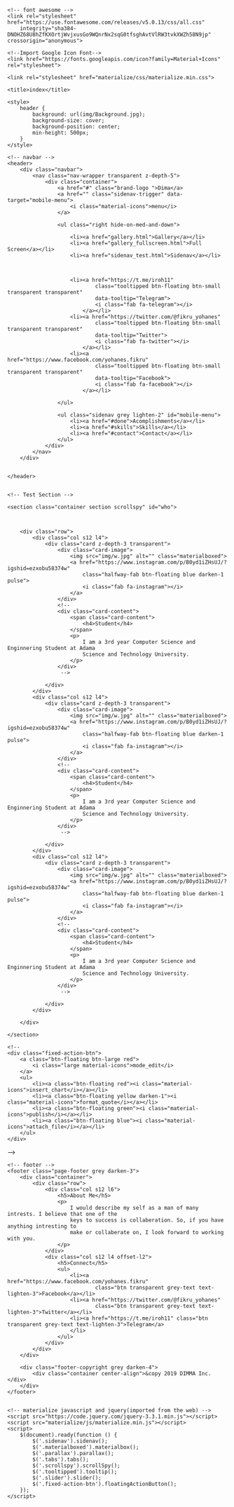 <!DOCTYPE html>
<html lang="en">

<head>
    <meta charset="UTF-8">
    <meta name="viewport" content="width=device-width, initial-scale=1.0">
    <meta http-equiv="X-UA-Compatible" content="ie=edge">

    <!-- font awesome -->
    <link rel="stylesheet" href="https://use.fontawesome.com/releases/v5.0.13/css/all.css"
        integrity="sha384-DNOHZ68U8hZfKXOrtjWvjxusGo9WQnrNx2sqG0tfsghAvtVlRW3tvkXWZh58N9jp" crossorigin="anonymous">

    <!--Import Google Icon Font-->
    <link href="https://fonts.googleapis.com/icon?family=Material+Icons" rel="stylesheet">

    <link rel="stylesheet" href="materialize/css/materialize.min.css">

    <title>index</title>

    <style>
        header {
            background: url(img/Background.jpg);
            background-size: cover;
            background-position: center;
            min-height: 500px;
        }
    </style>
</head>

<body>

    <!-- navbar -->
    <header>
        <div class="navbar">
            <nav class="nav-wrapper transparent z-depth-5">
                <div class="container">
                    <a href="#" class="brand-logo ">Dima</a>
                    <a href="" class="sidenav-trigger" data-target="mobile-menu">
                        <i class="material-icons">menu</i>
                    </a>

                    <ul class="right hide-on-med-and-down">

                        <li><a href="gallery.html">Gallery</a></li>
                        <li><a href="gallery_fullscreen.html">Full Screen</a></li>
                        <li><a href="sidenav_test.html">Sidenav</a></li>



                        <li><a href="https://t.me/iroh11"
                                class="tooltipped btn-floating btn-small transparent transparent"
                                data-tooltip="Telegram">
                                <i class="fab fa-telegram"></i>
                            </a></li>
                        <li><a href="https://twitter.com/@fikru_yohanes"
                                class="tooltipped btn-floating btn-small transparent transparent"
                                data-tooltip="Twitter">
                                <i class="fab fa-twitter"></i>
                            </a></li>
                        <li><a href="https://www.facebook.com/yohanes.fikru"
                                class="tooltipped btn-floating btn-small transparent transparent"
                                data-tooltip="Facebook">
                                <i class="fab fa-facebook"></i>
                            </a></li>

                    </ul>

                    <ul class="sidenav grey lighten-2" id="mobile-menu">
                        <li><a href="#done">Acomplishments</a></li>
                        <li><a href="#skills">Skills</a></li>
                        <li><a href="#contact">Contact</a></li>
                    </ul>
                </div>
            </nav>
        </div>

       
    </header>


    <!-- Test Section -->

    <section class="container section scrollspy" id="who">



        <div class="row">
            <div class="col s12 l4">
                <div class="card z-depth-3 transparent">
                    <div class="card-image">
                        <img src="img/w.jpg" alt="" class="materialboxed">
                        <a href="https://www.instagram.com/p/B0yd1iZHsUJ/?igshid=ezxobu58374w"
                            class="halfway-fab btn-floating blue darken-1 pulse">
                            <i class="fab fa-instagram"></i>
                        </a>
                    </div>
                    <!-- 
                    <div class="card-content">
                        <span class="card-content">
                            <h4>Student</h4>
                        </span>
                        <p>
                            I am a 3rd year Computer Science and Enginnering Student at Adama
                            Science and Technology University.
                        </p>
                    </div>
                     -->

                </div>
            </div>
            <div class="col s12 l4">
                <div class="card z-depth-3 transparent">
                    <div class="card-image">
                        <img src="img/w.jpg" alt="" class="materialboxed">
                        <a href="https://www.instagram.com/p/B0yd1iZHsUJ/?igshid=ezxobu58374w"
                            class="halfway-fab btn-floating blue darken-1 pulse">
                            <i class="fab fa-instagram"></i>
                        </a>
                    </div>
                    <!-- 
                    <div class="card-content">
                        <span class="card-content">
                            <h4>Student</h4>
                        </span>
                        <p>
                            I am a 3rd year Computer Science and Enginnering Student at Adama
                            Science and Technology University.
                        </p>
                    </div>
                     -->

                </div>
            </div>
            <div class="col s12 l4">
                <div class="card z-depth-3 transparent">
                    <div class="card-image">
                        <img src="img/w.jpg" alt="" class="materialboxed">
                        <a href="https://www.instagram.com/p/B0yd1iZHsUJ/?igshid=ezxobu58374w"
                            class="halfway-fab btn-floating blue darken-1 pulse">
                            <i class="fab fa-instagram"></i>
                        </a>
                    </div>
                    <!-- 
                    <div class="card-content">
                        <span class="card-content">
                            <h4>Student</h4>
                        </span>
                        <p>
                            I am a 3rd year Computer Science and Enginnering Student at Adama
                            Science and Technology University.
                        </p>
                    </div>
                     -->

                </div>
            </div>

        </div>

    </section>

    <!-- 
    <div class="fixed-action-btn">
        <a class="btn-floating btn-large red">
            <i class="large material-icons">mode_edit</i>
        </a>
        <ul>
            <li><a class="btn-floating red"><i class="material-icons">insert_chart</i></a></li>
            <li><a class="btn-floating yellow darken-1"><i class="material-icons">format_quote</i></a></li>
            <li><a class="btn-floating green"><i class="material-icons">publish</i></a></li>
            <li><a class="btn-floating blue"><i class="material-icons">attach_file</i></a></li>
        </ul>
    </div>
 -->

    <!-- footer -->
    <footer class="page-footer grey darken-3">
        <div class="container">
            <div class="row">
                <div class="col s12 l6">
                    <h5>About Me</h5>
                    <p>
                        I would describe my self as a man of many intrests. I believe that one of the
                        keys to success is collaberation. So, if you have anything intresting to
                        make or collaberate on, I look forward to working with you.
                    </p>
                </div>
                <div class="col s12 l4 offset-l2">
                    <h5>Connect</h5>
                    <ul>
                        <li><a href="https://www.facebook.com/yohanes.fikru"
                                class="btn transparent grey-text text-lighten-3">Facebook</a></li>
                        <li><a href="https://twitter.com/@fikru_yohanes"
                                class="btn transparent grey-text text-lighten-3">Twitter</a></li>
                        <li><a href="https://t.me/iroh11" class="btn transparent grey-text text-lighten-3">Telegram</a>
                        </li>
                    </ul>
                </div>
            </div>
        </div>

        <div class="footer-copyright grey darken-4">
            <div class="container center-align">&copy 2019 DIMMA Inc.</div>
        </div>
    </footer>


    <!-- materialize javascript and jquery(imported from the web) -->
    <script src="https://code.jquery.com/jquery-3.3.1.min.js"></script>
    <script src="materialize/js/materialize.min.js"></script>
    <script>
        $(document).ready(function () {
            $('.sidenav').sidenav();
            $('.materialboxed').materialbox();
            $('.parallax').parallax();
            $('.tabs').tabs();
            $('.scrollspy').scrollSpy();
            $('.tooltipped').tooltip();
            $('.slider').slider();
            $('.fixed-action-btn').floatingActionButton();
        });
    </script>
</body>

</html>
